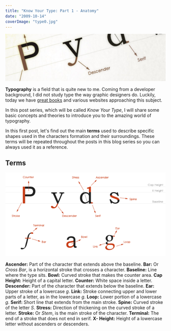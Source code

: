 ```yaml
---
title: "Know Your Type: Part 1 - Anatomy"
date: "2009-10-14"
coverImage: "type0.jpg"
---
```


[![Know Your Type: Part 1 - Anatomy](images/anatomy-of-type-post.jpg "Know Your Type: Part 1 - Anatomy")](http://jpedroribeiro.com/2009/10/know-your-type-part-1-anatomy/)

**Typography** is a field that is quite new to me. Coming from a developer background, I did not study type the way graphic designers do. Luckily, today we have [great books](http://jpedroribeiro.com/2009/07/book-review-thinking-with-type/) and various websites approaching this subject.

In this post series, which will be called _Know Your Type_, I will share some basic concepts and theories to introduce you to the amazing world of typography.

In this first post, let's find out the main **terms** used to describe specific shapes used in the characters formation and their surroundings. These terms will be repeated throughout the posts in this blog series so you can always used it as a reference.

## Terms

![anatomy-of-type](images/anatomy-of-type.png "anatomy-of-type")

**Ascender:** Part of the character that extends above the baseline. **Bar:** Or _Cross Bar_, is a horizontal stroke that crosses a character. **Baseline:** Line where the type sits. **Bowl:** Curved stroke that makes the counter area. **Cap Height:** Height of a capital letter. **Counter:** White space inside a letter. **Descender:** Part of the character that extends below the baseline. **Ear:** Upper stroke of a lowercase _g_. **Link:** Stroke connecting upper and lower parts of a letter, as in the lowercase _g_. **Loop:** Lower portion of a lowercase _g_. **Serif:** Short line that extends from the main stroke. **Spine:** Curved stroke of the letter _S_. **Stress:** Direction of thickening on the curved stroke of a letter. **Stroke:** Or _Stem_, is the main stroke of the character. **Terminal:** The end of a stroke that does not end in serif. **X- Height:** Height of a lowercase letter without ascenders or descenders.
